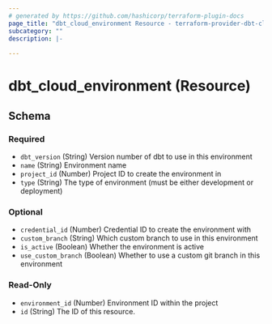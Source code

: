 ```yaml
---
# generated by https://github.com/hashicorp/terraform-plugin-docs
page_title: "dbt_cloud_environment Resource - terraform-provider-dbt-cloud"
subcategory: ""
description: |-
  
---
```


# dbt_cloud_environment (Resource)





<!-- schema generated by tfplugindocs -->
## Schema

### Required

- `dbt_version` (String) Version number of dbt to use in this environment
- `name` (String) Environment name
- `project_id` (Number) Project ID to create the environment in
- `type` (String) The type of environment (must be either development or deployment)

### Optional

- `credential_id` (Number) Credential ID to create the environment with
- `custom_branch` (String) Which custom branch to use in this environment
- `is_active` (Boolean) Whether the environment is active
- `use_custom_branch` (Boolean) Whether to use a custom git branch in this environment

### Read-Only

- `environment_id` (Number) Environment ID within the project
- `id` (String) The ID of this resource.



